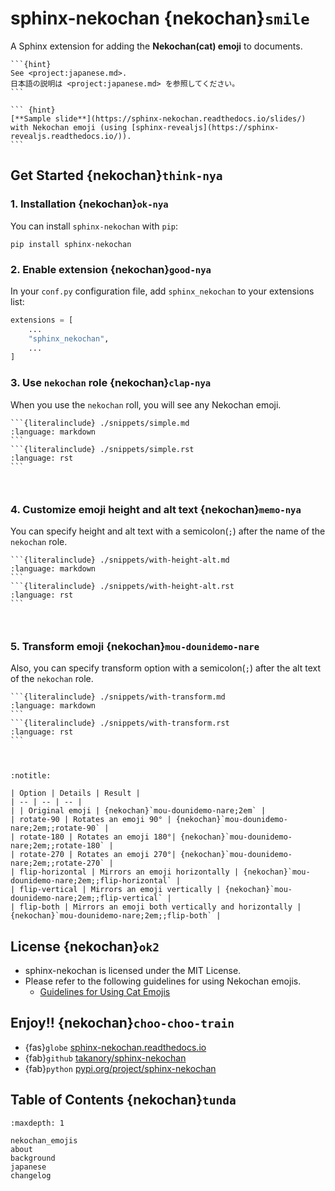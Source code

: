 # sphinx-nekochan {nekochan}`smile`

A Sphinx extension for adding the **Nekochan(cat) emoji** to documents.

````{only} builder_html
```{hint}
See <project:japanese.md>.
日本語の説明は <project:japanese.md> を参照してください。
```

``` {hint}
[**Sample slide**](https://sphinx-nekochan.readthedocs.io/slides/) with Nekochan emoji (using [sphinx-revealjs](https://sphinx-revealjs.readthedocs.io/)).
```
````

## Get Started {nekochan}`think-nya`

### 1. Installation {nekochan}`ok-nya`

You can install `sphinx-nekochan` with `pip`:


```
pip install sphinx-nekochan
```

### 2. Enable extension {nekochan}`good-nya`

In your `conf.py` configuration file, add `sphinx_nekochan` to your extensions list:

```python
extensions = [
    ...
    "sphinx_nekochan",
    ...
]
```

### 3. Use `nekochan` role {nekochan}`clap-nya`

When you use the `nekochan` roll, you will see any Nekochan emoji.

````{tab-set-code}
```{literalinclude} ./snippets/simple.md
:language: markdown
```
```{literalinclude} ./snippets/simple.rst
:language: rst
```
````

```{revealjs-break}
```

```{include} ./snippets/simple.md
```


### 4. Customize emoji height and alt text {nekochan}`memo-nya`

You can specify height and alt text with a semicolon(`;`) after the name of the `nekochan` role.

````{tab-set-code}
```{literalinclude} ./snippets/with-height-alt.md
:language: markdown
```
```{literalinclude} ./snippets/with-height-alt.rst
:language: rst
```
````

```{revealjs-break}
```

```{include} ./snippets/with-height-alt.md
```

### 5. Transform emoji {nekochan}`mou-dounidemo-nare`

Also, you can specify transform option with a semicolon(`;`) after the alt text of the `nekochan` role.

````{tab-set-code}
```{literalinclude} ./snippets/with-transform.md
:language: markdown
```
```{literalinclude} ./snippets/with-transform.rst
:language: rst
```
````

```{revealjs-break}
```

```{include} ./snippets/with-transform.md
```

```{revealjs-break}
:notitle:
```

```{table} List of transform option
| Option | Details | Result |
| -- | -- | -- |
| | Original emoji | {nekochan}`mou-dounidemo-nare;2em` |
| rotate-90 | Rotates an emoji 90° | {nekochan}`mou-dounidemo-nare;2em;;rotate-90` |
| rotate-180 | Rotates an emoji 180°| {nekochan}`mou-dounidemo-nare;2em;;rotate-180` |
| rotate-270 | Rotates an emoji 270°| {nekochan}`mou-dounidemo-nare;2em;;rotate-270` |
| flip-horizontal | Mirrors an emoji horizontally | {nekochan}`mou-dounidemo-nare;2em;;flip-horizontal` |
| flip-vertical | Mirrors an emoji vertically | {nekochan}`mou-dounidemo-nare;2em;;flip-vertical` |
| flip-both | Mirrors an emoji both vertically and horizontally | {nekochan}`mou-dounidemo-nare;2em;;flip-both` |
```

## License {nekochan}`ok2`

* sphinx-nekochan is licensed under the MIT License.
* Please refer to the following guidelines for using Nekochan emojis.
  * [Guidelines for Using Cat Emojis](https://note.com/shikamatsu/n/n8818bb5ebea1#8b38f78f-1883-46c6-a596-63d9bf4c69da)

## Enjoy!! {nekochan}`choo-choo-train`

* {fas}`globe` [sphinx-nekochan.readthedocs.io](https://sphinx-nekochan.readthedocs.io)
* {fab}`github` [takanory/sphinx-nekochan](https://github.com/takanory/sphinx-nekochan)
* {fab}`python` [pypi.org/project/sphinx-nekochan](https://pypi.org/project/sphinx-nekochan/)

## Table of Contents {nekochan}`tunda`

```{toctree}
:maxdepth: 1

nekochan_emojis
about
background
japanese
changelog
```
